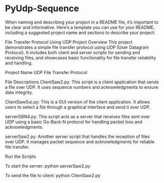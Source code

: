 # PyUdp-Sequence


When naming and describing your project in a README file, it’s important to be clear and informative. Here’s a template you can use for your README, including a suggested project name and sections to describe your project:

File Transfer Protocol Using UDP
Project Overview
This project demonstrates a simple file transfer protocol using UDP (User Datagram Protocol). It includes both client and server scripts for sending and receiving files, and showcases basic functionality for file transfer reliability and handling.

Project Name
UDP File Transfer Protocol

File Descriptions
ClientSaw2.py: This script is a client application that sends a file over UDP. It uses sequence numbers and acknowledgments to ensure data integrity.

ClientSawGui.py: This is a GUI version of the client application. It allows users to select a file through a graphical interface and send it over UDP.

serverGBN4.py: This script acts as a server that receives files sent over UDP using a basic Go-Back-N protocol for handling packet loss and acknowledgments.

serverSaw2.py: Another server script that handles the reception of files over UDP. It manages packet sequence and acknowledgments for reliable file transfer.

Run the Scripts

To start the server:
python serverSaw2.py


To send the file to client:
python ClientSaw2.py
